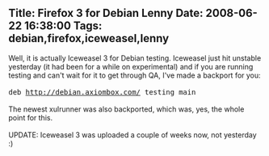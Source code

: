 Title: Firefox 3 for Debian Lenny
Date: 2008-06-22 16:38:00
Tags: debian,firefox,iceweasel,lenny
---
Well, it is actually Iceweasel 3 for Debian testing. Iceweasel just hit unstable yesterday (it had been for a while on experimental) and if you are running testing and can't wait for it to get through QA, I've made a backport for you:<br /><br /><tt>deb http://debian.axiombox.com/ testing main</tt><br /><br />The newest xulrunner was also backported, which was, yes, the whole point for this.<br /><br />UPDATE: Iceweasel 3 was uploaded a couple of weeks now, not yesterday :)<br />
